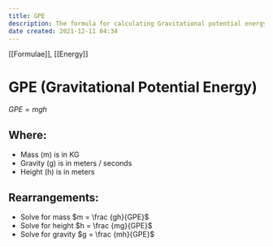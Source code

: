 ```yaml
---
title: GPE
description: The formula for calculating Gravitational potential energy.
date created: 2021-12-11 04:34
---
```


[[Formulae]], [[Energy]]

# GPE (Gravitational Potential Energy)

$GPE = mgh$

## Where:

- Mass (m) is in KG
- Gravity (g) is in meters / seconds
- Height (h) is in meters

## Rearrangements:

- Solve for mass $m = \frac {gh}{GPE}$
- Solve for height $h = \frac {mg}{GPE}$
- Solve for gravity $g = \frac {mh}{GPE}$

